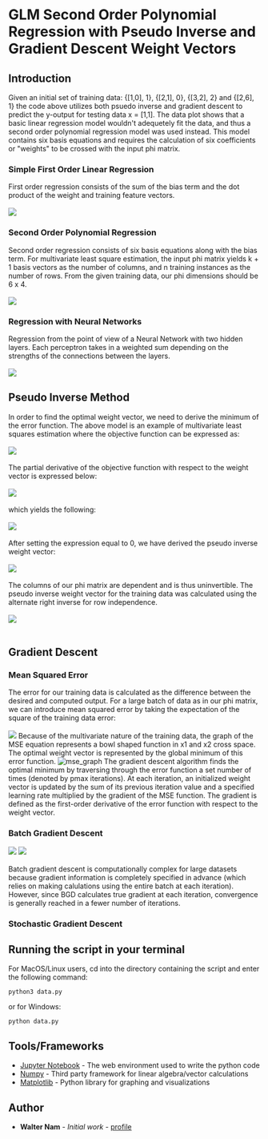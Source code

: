 # GLM Second Order Polynomial Regression with Pseudo Inverse and Gradient Descent Weight Vectors

## Introduction 

Given an initial set of training data: {[1,0], 1}, {[2,1], 0}, {[3,2], 2} and {[2,6], 1} the code above utilizes both psuedo inverse and gradient descent to predict the y-output for testing data x = [1,1]. The data plot shows that a basic linear regression model wouldn't adequetely fit the data, and thus a second order polynomial regression model was used instead. This model contains six basis equations and requires the calculation of six coefficients or "weights" to be crossed with the input phi matrix. 

### Simple First Order Linear Regression

First order regression consists of the sum of the bias term and the dot product of the weight and training feature vectors.
<br/>
<br/>
<img src="https://www.latex4technics.com/l4ttemp/fghn4l.png?1586315629394" /> 

### Second Order Polynomial Regression

Second order regression consists of six basis equations along with the bias term. For multivariate least square estimation, the input phi matrix yields k + 1 basis vectors as the number of columns, and n training instances as the number of rows. From the given training data, our phi dimensions should be 6 x 4.
<br/>
<br/>
<img src="https://www.latex4technics.com/l4ttemp/fghn4l.png?1586316079966" /> 

### Regression with Neural Networks

Regression from the point of view of a Neural Network with two hidden layers. Each perceptron takes in a weighted sum depending on the strengths of the connections between the layers. 
<br/>
<br/>
<img src="https://i.stack.imgur.com/qtSik.png" />

## Pseudo Inverse Method
In order to find the optimal weight vector, we need to derive the minimum of the error function. The above model is an example of multivariate least squares estimation where the objective function can be expressed as:
<br/>
<br/>
<img src = "https://www.latex4technics.com/l4ttemp/fghn4l.png?1586322502020">
<br/>
<br/>
The partial derivative of the objective function with respect to the weight vector is expressed below:
<br/>
<br/>
<img src = "https://www.latex4technics.com/l4ttemp/fghn4l.png?1586324285280">
<br/>
<br/>
which yields the following:
<br/>
<br/>
<img src = "https://www.latex4technics.com/l4ttemp/fghn4l.png?1586324858319">
<br/>
<br/>
After setting the expression equal to 0, we have derived the pseudo inverse weight vector:
<br/>
<br/>
<img src="https://www.latex4technics.com/l4ttemp/fghn4l.png?1586316748184" /> 
<br/>
<br/>
The columns of our phi matrix are dependent and is thus uninvertible. The pseudo inverse weight vector for the training data was calculated using the alternate right inverse for row independence.
<br/>
<br/>
<img src="https://www.latex4technics.com/l4ttemp/r9qvo5.png?1586182932826" />
<br/>
<br/>

## Gradient Descent

### Mean Squared Error

The error for our training data is calculated as the difference between the desired and computed output. For a large batch of data as in our phi matrix, we can introduce mean squared error by taking the expectation of the square of the training data error:
<br/>
<br/>
<img src="https://www.latex4technics.com/l4ttemp/8hta0w.png?1586331221704" />
Because of the multivariate nature of the training data, the graph of the MSE equation represents a bowl shaped function in x1 and x2 cross space. The optimal weight vector is represented by the global minimum of this error function.
![mse_graph](https://raw.github.com/wnam98/Machine-Learning-Regression-and-Gradient-Descent-Models/master/imgs/mse_graph.PNG "mse_graph")
The gradient descent algorithm finds the optimal minimum by traversing through the error function a set number of times (denoted by pmax iterations). At each iteration, an initialized weight vector is updated by the sum of its previous iteration value and a specified learning rate multiplied by the gradient of the MSE function. The gradient is defined as the first-order derivative of the error function with respect to the weight vector. 

### Batch Gradient Descent

<img src="https://www.latex4technics.com/l4ttemp/8hta0w.png?1586336420923" />
<img src="https://www.latex4technics.com/l4ttemp/8hta0w.png?1586337561983" />
<br/>
<br/>
Batch gradient descent is computationally complex for large datasets because gradient information is completely specified in advance (which relies on making calulations using the entire batch at each iteration). However, since BGD calculates true gradient at each iteration, convergence is generally reached in a fewer number of iterations. 

### Stochastic Gradient Descent

## Running the script in your terminal

For MacOS/Linux users, cd into the directory containing the script and enter the following command:
```
python3 data.py
```
or for Windows:
```
python data.py
```

## Tools/Frameworks

* [Jupyter Notebook](https://jupyter.org/) - The web environment used to write the python code
* [Numpy](https://numpy.org/) - Third party framework for linear algebra/vector calculations
* [Matplotlib](https://matplotlib.org/) - Python library for graphing and visualizations

## Author

* **Walter Nam** - *Initial work* - [profile](https://github.com/wnam98)
